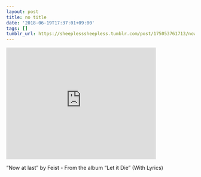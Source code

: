 ```yaml
---
layout: post
title: no title
date: '2018-06-19T17:37:01+09:00'
tags: []
tumblr_url: https://sheeplesssheepless.tumblr.com/post/175053761713/now-at-last-by-feist-from-the-album-let-it
---
```

<iframe width="400" height="300" id="youtube_iframe" src="https://www.youtube.com/embed/BmqU6WNVK5Y?feature=oembed&amp;enablejsapi=1&amp;origin=https://safe.txmblr.com&amp;wmode=opaque" frameborder="0" allow="accelerometer; autoplay; encrypted-media; gyroscope; picture-in-picture" allowfullscreen></iframe>  

“Now at last” by Feist - From the album “Let it Die” (With Lyrics)

